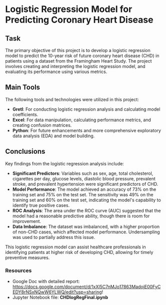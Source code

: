 # Logistic Regression Model for Predicting Coronary Heart Disease

## Task
The primary objective of this project is to develop a logistic regression model to predict the 10-year risk of future coronary heart disease (CHD) in patients using a dataset from the Framingham Heart Study. The project involves creating and interpreting the logistic regression model, and evaluating its performance using various metrics.

## Main Tools
The following tools and technologies were utilized in this project:
- **Gretl**: For conducting logistic regression analysis and calculating model coefficients.
- **Excel**: For data manipulation, calculating performance metrics, and creating confusion matrices.
- **Python**: For future enhancements and more comprehensive exploratory data analysis (EDA) and model building.

## Conclusions
Key findings from the logistic regression analysis include:
- **Significant Predictors**: Variables such as sex, age, total cholesterol, cigarettes per day, glucose levels, diastolic blood pressure, prevalent stroke, and prevalent hypertension were significant predictors of CHD.
- **Model Performance**: The model achieved an accuracy of 73% on the training set and 75% on the test set. The sensitivity was 49% on the training set and 60% on the test set, indicating the model's capability to identify true positive cases.
- **ROC Analysis**: The area under the ROC curve (AUC) suggested that the model had a reasonable predictive ability, though there is room for improvement.
- **Data Imbalance**: The dataset was imbalanced, with a higher proportion of non-CHD cases, which affected model performance. Undersampling was used to partially address this issue.

This logistic regression model can assist healthcare professionals in identifying patients at higher risk of developing CHD, allowing for timely preventive measures.

### Resources
- Google Doc with detailed report:
https://docs.google.com/document/d/1xXl5C7nMJo17863MadojE00FyCEDY8rNSxNQwW6YLWQ/edit?usp=sharing!
- Jupyter Notebook file: 
  **CHDlogRegFinal.ipynb**

